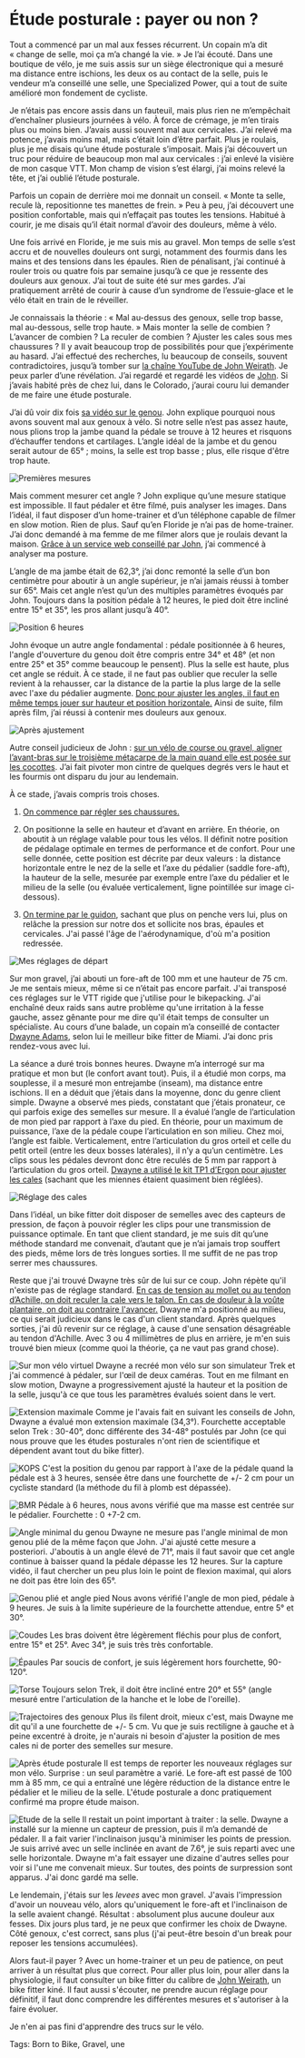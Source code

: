 # Étude posturale : payer ou non  ?

Tout a commencé par un mal aux fesses récurrent. Un copain m’a dit « change de selle, moi ça m’a changé la vie. » Je l’ai écouté. Dans une boutique de vélo, je me suis assis sur un siège électronique qui a mesuré ma distance entre ischions, les deux os au contact de la selle, puis le vendeur m’a conseillé une selle, une Specialized Power, qui a tout de suite amélioré mon fondement de cycliste.

Je n’étais pas encore assis dans un fauteuil, mais plus rien ne m’empêchait d’enchaîner plusieurs journées à vélo. À force de crémage, je m’en tirais plus ou moins bien. J’avais aussi souvent mal aux cervicales. J’ai relevé ma potence, j’avais moins mal, mais c’était loin d’être parfait. Plus je roulais, plus je me disais qu’une étude posturale s’imposait. Mais j’ai découvert un truc pour réduire de beaucoup mon mal aux cervicales : j’ai enlevé la visière de mon casque VTT. Mon champ de vision s’est élargi, j’ai moins relevé la tête, et j’ai oublié l’étude posturale.

Parfois un copain de derrière moi me donnait un conseil. « Monte ta selle, recule là, repositionne tes manettes de frein. » Peu à peu, j’ai découvert une position confortable, mais qui n’effaçait pas toutes les tensions. Habitué à courir, je me disais qu’il était normal d’avoir des douleurs, même à vélo.

Une fois arrivé en Floride, je me suis mis au gravel. Mon temps de selle s’est accru et de nouvelles douleurs ont surgi, notamment des fourmis dans les mains et des tensions dans les épaules. Rien de pénalisant, j’ai continué à rouler trois ou quatre fois par semaine jusqu’à ce que je ressente des douleurs aux genoux. J’ai tout de suite été sur mes gardes. J’ai pratiquement arrêté de courir à cause d’un syndrome de l’essuie-glace et le vélo était en train de le réveiller.

Je connaissais la théorie : « Mal au-dessus des genoux, selle trop basse, mal au-dessous, selle trop haute. » Mais monter la selle de combien ? L’avancer de combien ? La reculer de combien ? Ajuster les cales sous mes chaussures ? Il y avait beaucoup trop de possibilités pour que j’expérimente au hasard. J’ai effectué des recherches, lu beaucoup de conseils, souvent contradictoires, jusqu’à tomber sur [la chaîne YouTube de John Weirath](https://www.youtube.com/channel/UCr43Lgwqryq_QM00L1xJb4A). Je peux parler d’une révélation. J’ai regardé et regardé les vidéos de [John](https://bikefitadviser.com). Si j’avais habité près de chez lui, dans le Colorado, j’aurai couru lui demander de me faire une étude posturale.

J’ai dû voir dix fois [sa vidéo sur le genou](https://www.youtube.com/watch?v=S7HE4ogNlbY). John explique pourquoi nous avons souvent mal aux genoux à vélo. Si notre selle n’est pas assez haute, nous plions trop la jambe quand la pédale se trouve à 12 heures et risquons d’échauffer tendons et cartilages. L’angle idéal de la jambe et du genou serait autour de 65° ; moins, la selle est trop basse ; plus, elle risque d'être trop haute.

![Premières mesures](https://tcrouzet.com/images_tc/2019/04/bikeFit-Diverge-Standard-12hplus.jpg)

Mais comment mesurer cet angle ? John explique qu’une mesure statique est impossible. Il faut pédaler et être filmé, puis analyser les images. Dans l’idéal, il faut disposer d’un home-trainer et d’un téléphone capable de filmer en slow motion. Rien de plus. Sauf qu’en Floride je n’ai pas de home-trainer. J’ai donc demandé à ma femme de me filmer alors que je roulais devant la maison. [Grâce à un service web conseillé par John](https://www.motionysis.com/video/), j’ai commencé à analyser ma posture.

L’angle de ma jambe était de 62,3°, j’ai donc remonté la selle d’un bon centimètre pour aboutir à un angle supérieur, je n’ai jamais réussi à tomber sur 65°. Mais cet angle n’est qu’un des multiples paramètres évoqués par John. Toujours dans la position pédale à 12 heures, le pied doit être incliné entre 15° et 35°, les pros allant jusqu’à 40°.

![Position 6 heures](https://tcrouzet.com/images_tc/2019/04/bikeFit-Diverge-plus10-6hplusbis.jpg)

John évoque un autre angle fondamental : pédale positionnée à 6 heures, l'angle d'ouverture du genou doit être compris entre 34° et 48° (et non entre 25° et 35° comme beaucoup le pensent). Plus la selle est haute, plus cet angle se réduit. À ce stade, il ne faut pas oublier que reculer la selle revient à la rehausser, car la distance de la partie la plus large de la selle avec l'axe du pédalier augmente. [Donc pour ajuster les angles, il faut en même temps jouer sur hauteur et position horizontale.](https://www.youtube.com/watch?v=SZhWVZq2qUc&t=) Ainsi de suite, film après film, j’ai réussi à contenir mes douleurs aux genoux.

![Après ajustement](https://tcrouzet.com/images_tc/2019/04/bikeFit-Diverge-plus7-12hplus.jpg)

Autre conseil judicieux de John : [sur un vélo de course ou gravel, aligner l’avant-bras sur le troisième métacarpe de la main quand elle est posée sur les cocottes](https://www.youtube.com/watch?v=O9jq4WBrKOY). J’ai fait pivoter mon cintre de quelques degrés vers le haut et les fourmis ont disparu du jour au lendemain.

À ce stade, j’avais compris trois choses.

1. [On commence par régler ses chaussures.](https://blog.bikefit.com/how-to-fit-a-road-bicycle/)

2. On positionne la selle en hauteur et d’avant en arrière. En théorie, on aboutit à un réglage valable pour tous les vélos. Il définit notre position de pédalage optimale en termes de performance et de confort. Pour une selle donnée, cette position est décrite par deux valeurs : la distance horizontale entre le nez de la selle et l’axe du pédalier (saddle fore-aft), la hauteur de la selle, mesurée par exemple entre l’axe du pédalier et le milieu de la selle (ou évaluée verticalement, ligne pointillée sur image ci-dessous).

3. [On termine par le guidon](https://www.youtube.com/watch?v=TQ34hed0qBw), sachant que plus on penche vers lui, plus on relâche la pression sur notre dos et sollicite nos bras, épaules et cervicales. J'ai passé l'âge de l'aérodynamique, d'où m'a position redressée.

![Mes réglages de départ](https://tcrouzet.com/images_tc/2019/04/diverge01.jpg)

Sur mon gravel, j’ai abouti un fore-aft de 100 mm et une hauteur de 75 cm. Je me sentais mieux, même si ce n’était pas encore parfait. J'ai transposé ces réglages sur le VTT rigide que j'utilise pour le bikepacking. J'ai enchaîné deux raids sans autre problème qu'une irritation à la fesse gauche, assez gênante pour me dire qu'il était temps de consulter un spécialiste. Au cours d’une balade, un copain m’a conseillé de contacter [Dwayne Adams](https://www.instagram.com/citybikesdwayne/), selon lui le meilleur bike fitter de Miami. J’ai donc pris rendez-vous avec lui.

La séance a duré trois bonnes heures.
 Dwayne m’a interrogé sur ma pratique et mon but (le confort avant tout). Puis, il a étudié mon corps, ma souplesse, il a mesuré mon entrejambe (inseam), ma distance entre ischions. Il en a déduit que j’étais dans la moyenne, donc du genre client simple.
 Dwayne a observé mes pieds, constatant que j’étais pronateur, ce qui parfois exige des semelles sur mesure. Il a évalué l’angle de l’articulation de mon pied par rapport à l’axe du pied. En théorie, pour un maximum de puissance, l’axe de la pédale coupe l’articulation en son milieu. Chez moi, l’angle est faible. Verticalement, entre l’articulation du gros orteil et celle du petit orteil (entre les deux bosses latérales), il n’y a qu’un centimètre. Les clips sous les pédales devront donc être reculés de 5 mm par rapport à l’articulation du gros orteil. [Dwayne a utilisé le kit TP1 d’Ergon pour ajuster les cales](http://www.ergon-bike.com/en/product.html?a=bikefitting&w=mountain#tp-series) (sachant que les miennes étaient quasiment bien réglées).

![Réglage des cales](https://tcrouzet.com/images_tc/2019/04/pedalforeaft.jpg)

Dans l’idéal, un bike fitter doit disposer de semelles avec des capteurs de pression, de façon à pouvoir régler les clips pour une transmission de puissance optimale. En tant que client standard, je me suis dit qu’une méthode standard me convenait, d’autant que je n’ai jamais trop souffert des pieds, même lors de très longues sorties. Il me suffit de ne pas trop serrer mes chaussures.

Reste que j'ai trouvé Dwayne très sûr de lui sur ce coup. John répète qu'il n'existe pas de réglage standard. [En cas de tension au mollet ou au tendon d’Achille, on doit reculer la cale vers le talon. En cas de douleur à la voûte plantaire, on doit au contraire l'avancer.](https://blog.bikefit.com/how-to-fit-a-road-bicycle/) Dwayne m'a positionné au milieu, ce qui serait judicieux dans le cas d'un client standard. Après quelques sorties, j'ai dû revenir sur ce réglage, à cause d'une sensation désagréable au tendon d'Achille. Avec 3 ou 4 millimètres de plus en arrière, je m'en suis trouvé bien mieux (comme quoi la théorie, ça ne vaut pas grand chose).

![Sur mon vélo virtuel](https://tcrouzet.com/images_tc/2019/04/citybikesdwayne_1555500651_3-1200x1200.jpg)
 Dwayne a recréé mon vélo sur son simulateur Trek et j'ai commencé à pédaler, sur l'œil de deux caméras.
 Tout en me filmant en slow motion, Dwayne a progressivement ajusté la hauteur et la position de la selle, jusqu'à ce que tous les paramètres évalués soient dans le vert.

![Extension maximale](https://tcrouzet.com/images_tc/2019/04/extensionmax.jpg)
 Comme je l'avais fait en suivant les conseils de John, Dwayne a évalué mon extension maximale (34,3°). Fourchette acceptable selon Trek : 30-40°, donc différente des 34-48° postulés par John (ce qui nous prouve que les études posturales n'ont rien de scientifique et dépendent avant tout du bike fitter).

![KOPS](https://tcrouzet.com/images_tc/2019/04/kops.jpg)
 C'est la position du genou par rapport à l'axe de la pédale quand la pédale est à 3 heures, sensée être dans une fourchette de +/- 2 cm pour un cycliste standard (la méthode du fil à plomb est dépassée).

![BMR](https://tcrouzet.com/images_tc/2019/04/bmr.jpg)
 Pédale à 6 heures, nous avons vérifié que ma masse est centrée sur le pédalier. Fourchette : 0 +7-2 cm.

![Angle minimal du genou](https://tcrouzet.com/images_tc/2019/04/custombis-600x450.jpg)
 Dwayne ne mesure pas l'angle minimal de mon genou plié de la même façon que John. J'ai ajusté cette mesure a posteriori. J'aboutis à un angle élevé de 71°, mais il faut savoir que cet angle continue à baisser quand la pédale dépasse les 12 heures. Sur la capture vidéo, il faut chercher un peu plus loin le point de flexion maximal, qui alors ne doit pas être loin des 65°.

![Genou plié et angle pied](https://tcrouzet.com/images_tc/2019/04/dw1-1600x1192.jpg)
 Nous avons vérifié l'angle de mon pied, pédale à 9 heures. Je suis à la limite supérieure de la fourchette attendue, entre 5° et 30°.

![Coudes](https://tcrouzet.com/images_tc/2019/04/elbow.jpg)
 Les bras doivent être légèrement fléchis pour plus de confort, entre 15° et 25°. Avec 34°, je suis très très confortable.

![Épaules](https://tcrouzet.com/images_tc/2019/04/epaules.jpg)
 Par soucis de confort, je suis légèrement hors fourchette, 90-120°.

![Torse](https://tcrouzet.com/images_tc/2019/04/torse.jpg)
 Toujours selon Trek, il doit être incliné entre 20° et 55° (angle mesuré entre l'articulation de la hanche et le lobe de l'oreille).

![Trajectoires des genoux](https://tcrouzet.com/images_tc/2019/04/face.jpg)
 Plus ils filent droit, mieux c'est, mais Dwayne me dit qu'il a une fourchette de +/- 5 cm. Vu que je suis rectiligne à gauche et à peine excentré à droite, je n'aurais ni besoin d'ajuster la position de mes cales ni de porter des semelles sur mesure.

![Après étude posturale](https://tcrouzet.com/images_tc/2019/04/divergeafter-600x429.jpg)
 Il est temps de reporter les nouveaux réglages sur mon vélo. Surprise : un seul paramètre a varié. Le fore-aft est passé de 100 mm à 85 mm, ce qui a entraîné une légère réduction de la distance entre le pédalier et le milieu de la selle. L'étude posturale a donc pratiquement confirmé ma propre étude maison.

![Etude de la selle](https://tcrouzet.com/images_tc/2019/04/citybikesdwayne_1555500651_1-450x450.jpg)
 Il restait un point important à traiter : la selle. Dwayne a installé sur la mienne un capteur de pression, puis il m’a demandé de pédaler. Il a fait varier l'inclinaison jusqu'à minimiser les points de pression. Je suis arrivé avec un selle inclinée en avant de 7.6°, je suis reparti avec une selle horizontale. Dwayne m'a fait essayer une dizaine d'autres selles pour voir si l'une me convenait mieux. Sur toutes, des points de surpression sont apparus. J'ai donc gardé ma selle.

Le lendemain, j'étais sur les *levees* avec mon gravel. J'avais l'impression d'avoir un nouveau vélo, alors qu'uniquement le fore-aft et l'inclinaison de la selle avaient changé. Résultat : absolument plus aucune douleur aux fesses. Dix jours plus tard, je ne peux que confirmer les choix de Dwayne. Côté genoux, c'est correct, sans plus (j'ai peut-être besoin d'un break pour reposer les tensions accumulées).

Alors faut-il payer ? Avec un home-trainer et un peu de patience, on peut arriver à un résultat plus que correct. Pour aller plus loin, pour aller dans la physiologie, il faut consulter un bike fitter du calibre de [John Weirath](https://bikefitadviser.com), un bike fitter kiné. Il faut aussi s'écouter, ne prendre aucun réglage pour définitif, il faut donc comprendre les différentes mesures et s'autoriser à la faire évoluer.

Je n'en ai pas fini d'apprendre des trucs sur le vélo.

Tags: Born to Bike, Gravel, une